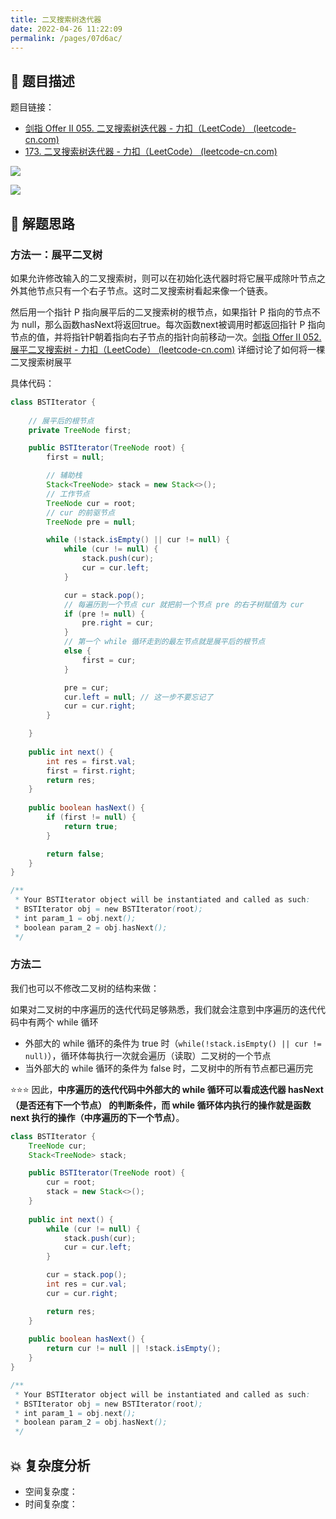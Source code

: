 ```yaml
---
title: 二叉搜索树迭代器
date: 2022-04-26 11:22:09
permalink: /pages/07d6ac/
---
```

## 📃 题目描述

题目链接：

- [剑指 Offer II 055. 二叉搜索树迭代器 - 力扣（LeetCode） (leetcode-cn.com)](https://leetcode-cn.com/problems/kTOapQ/)
- [173. 二叉搜索树迭代器 - 力扣（LeetCode） (leetcode-cn.com)](https://leetcode-cn.com/problems/binary-search-tree-iterator/)

![](https://cs-wiki.oss-cn-shanghai.aliyuncs.com/img/20220426112243.png)

![](https://cs-wiki.oss-cn-shanghai.aliyuncs.com/img/20220426112254.png)

## 🔔 解题思路

### 方法一：展平二叉树

如果允许修改输入的二叉搜索树，则可以在初始化迭代器时将它展平成除叶节点之外其他节点只有一个右子节点。这时二叉搜索树看起来像一个链表。

然后用一个指针 P 指向展平后的二叉搜索树的根节点，如果指针 P 指向的节点不为 null，那么函数hasNext将返回true。每次函数next被调用时都返回指针 P 指向节点的值，并将指针P朝着指向右子节点的指针向前移动一次。[剑指 Offer II 052. 展平二叉搜索树 - 力扣（LeetCode） (leetcode-cn.com)](https://leetcode-cn.com/problems/NYBBNL/) 详细讨论了如何将一棵二叉搜索树展平

具体代码：

```java
class BSTIterator {
    
    // 展平后的根节点
    private TreeNode first;

    public BSTIterator(TreeNode root) {
        first = null;

        // 辅助栈
        Stack<TreeNode> stack = new Stack<>();
        // 工作节点
        TreeNode cur = root;
        // cur 的前驱节点
        TreeNode pre = null;

        while (!stack.isEmpty() || cur != null) {
            while (cur != null) {
                stack.push(cur);
                cur = cur.left;
            }

            cur = stack.pop();
            // 每遍历到一个节点 cur 就把前一个节点 pre 的右子树赋值为 cur
            if (pre != null) {
                pre.right = cur;
            }
            // 第一个 while 循环走到的最左节点就是展平后的根节点
            else {
                first = cur;
            }

            pre = cur;
            cur.left = null; // 这一步不要忘记了
            cur = cur.right;
        }

    }
    
    public int next() {
        int res = first.val;
        first = first.right;
        return res;
    }
    
    public boolean hasNext() {
        if (first != null) {
            return true;
        }

        return false;
    }
}

/**
 * Your BSTIterator object will be instantiated and called as such:
 * BSTIterator obj = new BSTIterator(root);
 * int param_1 = obj.next();
 * boolean param_2 = obj.hasNext();
 */
```



### 方法二

我们也可以不修改二叉树的结构来做：

如果对二叉树的中序遍历的迭代代码足够熟悉，我们就会注意到中序遍历的迭代代码中有两个 while 循环

- 外部大的 while 循环的条件为 true 时（`while(!stack.isEmpty() || cur != null)`），循环体每执行一次就会遍历（读取）二叉树的一个节点
- 当外部大的 while 循环的条件为 false 时，二叉树中的所有节点都已遍历完

⭐⭐⭐ 因此，**中序遍历的迭代代码中外部大的 while 循环可以看成迭代器 hasNext（是否还有下一个节点） 的判断条件，而 while 循环体内执行的操作就是函数 next 执行的操作（中序遍历的下一个节点）**。


```java
class BSTIterator {
    TreeNode cur;
    Stack<TreeNode> stack;

    public BSTIterator(TreeNode root) {
        cur = root;
        stack = new Stack<>();
    }
    
    public int next() {
        while (cur != null) {
            stack.push(cur);
            cur = cur.left;
        }

        cur = stack.pop();
        int res = cur.val;
        cur = cur.right;

        return res;
    }
    
    public boolean hasNext() {
        return cur != null || !stack.isEmpty();
    }
}

/**
 * Your BSTIterator object will be instantiated and called as such:
 * BSTIterator obj = new BSTIterator(root);
 * int param_1 = obj.next();
 * boolean param_2 = obj.hasNext();
 */
```

## 💥 复杂度分析

- 空间复杂度：
- 时间复杂度：

